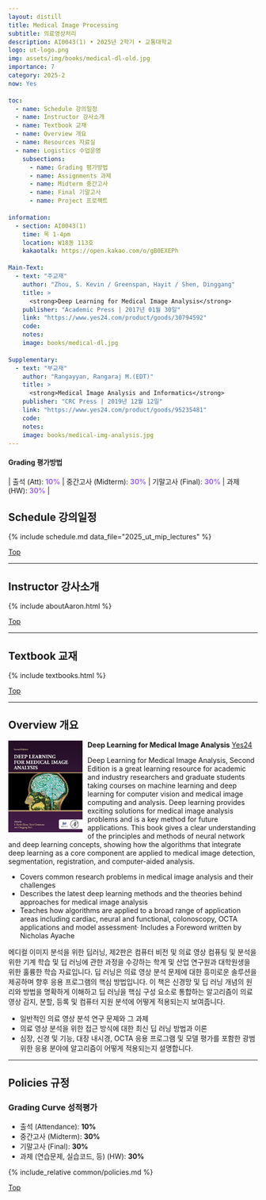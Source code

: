 ```yaml
---
layout: distill
title: Medical Image Processing
subtitle: 의료영상처리
description: AI0043(1) • 2025년 2학기 • 교통대학교
logo: ut-logo.png
img: assets/img/books/medical-dl-old.jpg
importance: 7
category: 2025-2
now: Yes

toc:
  - name: Schedule 강의일정
  - name: Instructor 강사소개
  - name: Textbook 교재
  - name: Overview 개요
  - name: Resources 자료실
  - name: Logistics 수업운영
    subsections:
      - name: Grading 평가방법
      - name: Assignments 과제
      - name: Midterm 중간고사
      - name: Final 기말고사
      - name: Project 프로젝트

information:
  - section: AI0043(1)
    time: 목 1-4pm
    location: W18동 113호
    kakaotalk: https://open.kakao.com/o/gB0EXEPh

Main-Text:
  - text: "주교재"
    author: "Zhou, S. Kevin / Greenspan, Hayit / Shen, Dinggang"
    title: >
      <strong>Deep Learning for Medical Image Analysis</strong>
    publisher: "Academic Press | 2017년 01월 30일"
    link: "https://www.yes24.com/product/goods/30794592"
    code:
    notes:
    image: books/medical-dl.jpg

Supplementary:
  - text: "부교재"
    author: "Rangayyan, Rangaraj M.(EDT)"
    title: >
      <strong>Medical Image Analysis and Informatics</strong>
    publisher: "CRC Press | 2019년 12월 12일"
    link: "https://www.yes24.com/product/goods/95235481"
    code:
    notes:
    image: books/medical-img-analysis.jpg
---
```


#### Grading 평가방법

| 출석 (Att): <strong style="color: #9b65ff;">10%</strong> | 중간고사 (Midterm): <strong style="color: #9b65ff;">30%</strong> | 기말고사 (Final): <strong style="color: #9b65ff;">30%</strong> | 과제 (HW): <strong style="color: #9b65ff;">30%</strong> |

## Schedule 강의일정

{% include schedule.md data_file="2025_ut_mip_lectures" %}

<a class="btncv" href="#">Top</a>

---

## Instructor 강사소개

{% include aboutAaron.html %}

<a class="btncv" href="#">Top</a>

---

## Textbook 교재

{% include textbooks.html %}

<a class="btncv" href="#">Top</a>

---

## Overview 개요

<img style="float: left; width: 150px; margin: 0 10px 10px 0;" src="/assets/img/books/medical-dl.jpg" />

<strong>Deep Learning for Medical Image Analysis</strong> <a href="https://www.yes24.com/product/goods/30794592">Yes24</a>

Deep Learning for Medical Image Analysis, Second Edition is a great learning resource for academic and industry researchers and graduate students taking courses on machine learning and deep learning for computer vision and medical image computing and analysis. Deep learning provides exciting solutions for medical image analysis problems and is a key method for future applications. This book gives a clear understanding of the principles and methods of neural network and deep learning concepts, showing how the algorithms that integrate deep learning as a core component are applied to medical image detection, segmentation, registration, and computer-aided analysis.

- Covers common research problems in medical image analysis and their challenges
- Describes the latest deep learning methods and the theories behind approaches for medical image analysis
- Teaches how algorithms are applied to a broad range of application areas including cardiac, neural and functional, colonoscopy, OCTA applications and model assessment· Includes a Foreword written by Nicholas Ayache

메디컬 이미지 분석을 위한 딥러닝, 제2판은 컴퓨터 비전 및 의료 영상 컴퓨팅 및 분석을 위한 기계 학습 및 딥 러닝에 관한 과정을 수강하는 학계 및 산업 연구원과 대학원생을 위한 훌륭한 학습 자료입니다. 딥 러닝은 의료 영상 분석 문제에 대한 흥미로운 솔루션을 제공하며 향후 응용 프로그램의 핵심 방법입니다. 이 책은 신경망 및 딥 러닝 개념의 원리와 방법을 명확하게 이해하고 딥 러닝을 핵심 구성 요소로 통합하는 알고리즘이 의료 영상 감지, 분할, 등록 및 컴퓨터 지원 분석에 어떻게 적용되는지 보여줍니다.

- 일반적인 의료 영상 분석 연구 문제와 그 과제
- 의료 영상 분석을 위한 접근 방식에 대한 최신 딥 러닝 방법과 이론
- 심장, 신경 및 기능, 대장 내시경, OCTA 응용 프로그램 및 모델 평가를 포함한 광범위한 응용 분야에 알고리즘이 어떻게 적용되는지 설명합니다.

---

## Policies 규정

### Grading Curve 성적평가

- 출석 (Attendance): **10%**
- 중간고사 (Midterm): **30%**
- 기말고사 (Final): **30%**
- 과제 (연습문제, 실습코드, 등) (HW): **30%**

{% include_relative common/policies.md %}

<a class="btncv" href="#">Top</a>

